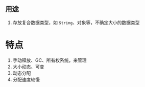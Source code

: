 ## 用途

1. 存放复合数据类型，如 `String`、对象等，不确定大小的数据类型



# 特点

1. 手动释放、GC、所有权系统，来管理
2. 大小动态、可变
3. 动态分配
4. 分配速度较慢
